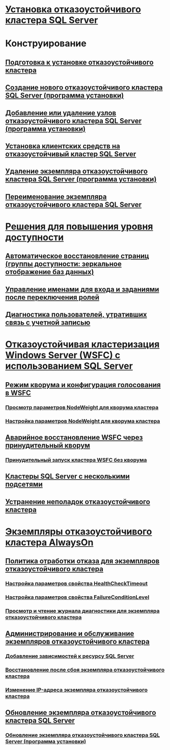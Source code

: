 # [Установка отказоустойчивого кластера SQL Server](install/sql-server-failover-cluster-installation.md)  

# Конструирование
## [Подготовка к установке отказоустойчивого кластера](install/before-installing-failover-clustering.md)  
## [Создание нового отказоустойчивого кластера SQL Server (программа установки)](install/create-a-new-sql-server-failover-cluster-setup.md)  
## [Добавление или удаление узлов отказоустойчивого кластера SQL Server (программа установки)](install/add-or-remove-nodes-in-a-sql-server-failover-cluster-setup.md)  
## [Установка клиентских средств на отказоустойчивый кластер SQL Server](install/install-client-tools-on-a-sql-server-failover-cluster.md)  
## [Удаление экземпляра отказоустойчивого кластера SQL Server (программа установки)](install/remove-a-sql-server-failover-cluster-instance-setup.md)  
## [Переименование экземпляра отказоустойчивого кластера SQL Server](install/rename-a-sql-server-failover-cluster-instance.md)  

# [Решения для повышения уровня доступности](high-availability-solutions-sql-server.md)  
## [Автоматическое восстановление страниц (группы доступности: зеркальное отображение баз данных)](automatic-page-repair-availability-groups-database-mirroring.md)  
## [Управление именами для входа и заданиями после переключения ролей](management-of-logins-and-jobs-after-role-switching-sql-server.md)  
## [Диагностика пользователей, утративших связь с учетной записью](troubleshoot-orphaned-users-sql-server.md)  

# [Отказоустойчивая кластеризация Windows Server (WSFC) с использованием SQL Server](windows/windows-server-failover-clustering-wsfc-with-sql-server.md)  
## [Режим кворума и конфигурация голосования в WSFC](windows/wsfc-quorum-modes-and-voting-configuration-sql-server.md)  
### [Просмотр параметров NodeWeight для кворума кластера](windows/view-cluster-quorum-nodeweight-settings.md)  
### [Настройка параметров NodeWeight для кворума кластера](windows/configure-cluster-quorum-nodeweight-settings.md)  
## [Аварийное восстановление WSFC через принудительный кворум](windows/wsfc-disaster-recovery-through-forced-quorum-sql-server.md)  
### [Принудительный запуск кластера WSFC без кворума](windows/force-a-wsfc-cluster-to-start-without-a-quorum.md)  
## [Кластеры SQL Server с несколькими подсетями](windows/sql-server-multi-subnet-clustering-sql-server.md)  
## [Устранение неполадок отказоустойчивого кластера](windows/failover-cluster-troubleshooting.md)  

# [Экземпляры отказоустойчивого кластера AlwaysOn](windows/always-on-failover-cluster-instances-sql-server.md)  
## [Политика отработки отказа для экземпляров отказоустойчивого кластера](windows/failover-policy-for-failover-cluster-instances.md)  
### [Настройка параметров свойства HealthCheckTimeout](windows/configure-healthchecktimeout-property-settings.md)  
### [Настройка параметров свойства FailureConditionLevel](windows/configure-failureconditionlevel-property-settings.md)  
### [Просмотр и чтение журнала диагностики для экземпляра отказоустойчивого кластера](windows/view-and-read-failover-cluster-instance-diagnostics-log.md)  
## [Администрирование и обслуживание экземпляров отказоустойчивого кластера](windows/failover-cluster-instance-administration-and-maintenance.md)  
### [Добавление зависимостей к ресурсу SQL Server](windows/add-dependencies-to-a-sql-server-resource.md)  
### [Восстановление после сбоя экземпляра отказоустойчивого кластера](windows/recover-from-failover-cluster-instance-failure.md)  
### [Изменение IP-адреса экземпляра отказоустойчивого кластера](windows/change-the-ip-address-of-a-failover-cluster-instance.md)  
## [Обновление экземпляра отказоустойчивого кластера SQL Server](windows/upgrade-a-sql-server-failover-cluster-instance.md)  
### [Обновление экземпляра отказоустойчивого кластера SQL Server (программа установки)](windows/upgrade-a-sql-server-failover-cluster-instance-setup.md)  